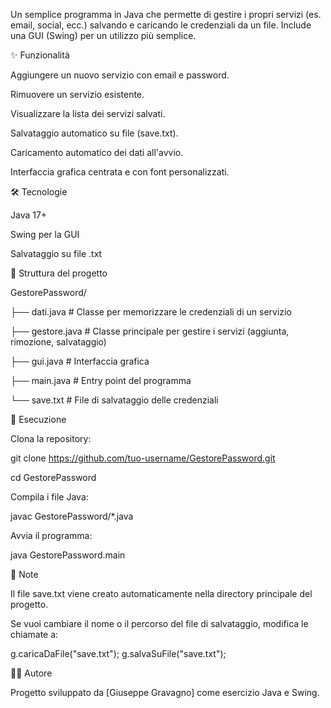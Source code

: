 Un semplice programma in Java che permette di gestire i propri servizi (es. email, social, ecc.) salvando e caricando le credenziali da un file. Include una GUI (Swing) per un utilizzo più semplice.

✨ Funzionalità

Aggiungere un nuovo servizio con email e password.

Rimuovere un servizio esistente.

Visualizzare la lista dei servizi salvati.

Salvataggio automatico su file (save.txt).

Caricamento automatico dei dati all'avvio.

Interfaccia grafica centrata e con font personalizzati.


🛠️ Tecnologie

Java 17+

Swing per la GUI

Salvataggio su file .txt


📂 Struttura del progetto

GestorePassword/

├── dati.java        # Classe per memorizzare le credenziali di un servizio

├── gestore.java     # Classe principale per gestire i servizi (aggiunta, rimozione, salvataggio)

├── gui.java         # Interfaccia grafica

├── main.java        # Entry point del programma

└── save.txt         # File di salvataggio delle credenziali


🚀 Esecuzione

Clona la repository:

git clone https://github.com/tuo-username/GestorePassword.git

cd GestorePassword


Compila i file Java:

javac GestorePassword/*.java


Avvia il programma:

java GestorePassword.main


📖 Note

Il file save.txt viene creato automaticamente nella directory principale del progetto.

Se vuoi cambiare il nome o il percorso del file di salvataggio, modifica le chiamate a:

g.caricaDaFile("save.txt");
g.salvaSuFile("save.txt");

🧑‍💻 Autore

Progetto sviluppato da [Giuseppe Gravagno] come esercizio Java e Swing.
